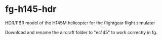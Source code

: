 # fg-h145-hdr
HDR/PBR model of the H145M helicopter for the flightgear flight simulator

Download and rename the aircraft folder to "ec145" to work correctly in fg.
